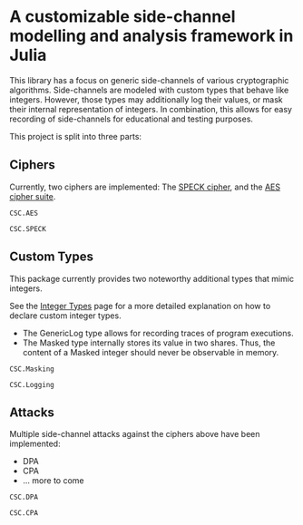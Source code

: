# A customizable side-channel modelling and analysis framework in Julia

This library has a focus on generic side-channels of various cryptographic algorithms. Side-channels are modeled with custom types that behave like integers. However, those types may additionally log their values, or mask their internal representation of integers.
In combination, this allows for easy recording of side-channels for educational and testing purposes.

This project is split into three parts:

## Ciphers
Currently, two ciphers are implemented: The [SPECK cipher](https://eprint.iacr.org/2013/404), and the [AES cipher suite](https://csrc.nist.gov/csrc/media/projects/cryptographic-standards-and-guidelines/documents/aes-development/rijndael-ammended.pdf).

```@docs
CSC.AES
```

```@docs
CSC.SPECK
```

## Custom Types
This package currently provides two noteworthy additional types that mimic integers.

See the [Integer Types](@ref) page for a more detailed explanation on how to declare custom integer types.


* The GenericLog type allows for recording traces of program executions.
* The Masked type internally stores its value in two shares. Thus, the content of a Masked integer should never be observable in memory.


```@docs
CSC.Masking
```

```@docs
CSC.Logging
```


## Attacks
Multiple side-channel attacks against the ciphers above have been implemented:
* DPA
* CPA
* ... more to come

```@docs
CSC.DPA
```

```@docs
CSC.CPA
```
